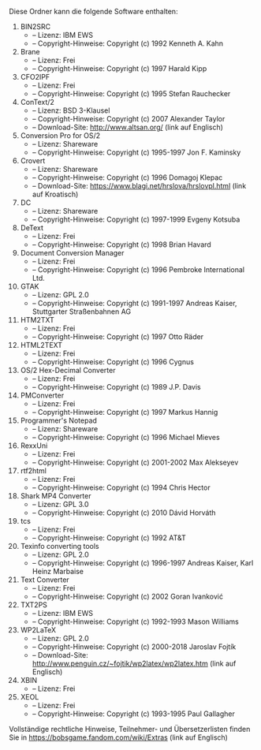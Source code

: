 ﻿Diese Ordner kann die folgende Software enthalten:

1. BIN2SRC
   - – Lizenz: IBM EWS
   - – Copyright-Hinweise: Copyright (c) 1992 Kenneth A. Kahn
2. Brane
   - – Lizenz: Frei
   - – Copyright-Hinweise: Copyright (c) 1997 Harald Kipp
3. CFO2IPF
   - – Lizenz: Frei
   - – Copyright-Hinweise: Copyright (c) 1995 Stefan Rauchecker
4. ConText/2
   - – Lizenz: BSD 3-Klausel
   - – Copyright-Hinweise: Copyright (c) 2007 Alexander Taylor
   - – Download-Site: http://www.altsan.org/ (link auf Englisch)
5. Conversion Pro for OS/2
   - – Lizenz: Shareware
   - – Copyright-Hinweise: Copyright (c) 1995-1997 Jon F. Kaminsky
6. Crovert
   - – Lizenz: Shareware
   - – Copyright-Hinweise: Copyright (c) 1996 Domagoj Klepac
   - – Download-Site: https://www.blagi.net/hrslova/hrslovpl.html (link auf Kroatisch)
7. DC
   - – Lizenz: Shareware
   - – Copyright-Hinweise: Copyright (c) 1997-1999 Evgeny Kotsuba
8. DeText
   - – Lizenz: Frei
   - – Copyright-Hinweise: Copyright (c) 1998 Brian Havard
9. Document Conversion Manager
   - – Lizenz: Frei
   - – Copyright-Hinweise: Copyright (c) 1996 Pembroke International Ltd.
10. GTAK
    - – Lizenz: GPL 2.0
    - – Copyright-Hinweise: Copyright (c) 1991-1997 Andreas Kaiser, Stuttgarter Straßenbahnen AG
11. HTM2TXT
    - – Lizenz: Frei
    - – Copyright-Hinweise: Copyright (c) 1997 Otto Räder
12. HTML2TEXT
    - – Lizenz: Frei
    - – Copyright-Hinweise: Copyright (c) 1996 Cygnus
13. OS/2 Hex-Decimal Converter
    - – Lizenz: Frei
    - – Copyright-Hinweise: Copyright (c) 1989 J.P. Davis
14. PMConverter
    - – Lizenz: Frei
    - – Copyright-Hinweise: Copyright (c) 1997 Markus Hannig
15. Programmer's Notepad
    - – Lizenz: Shareware
    - – Copyright-Hinweise: Copyright (c) 1996 Michael Mieves
16. RexxUni
    - – Lizenz: Frei
    - – Copyright-Hinweise: Copyright (c) 2001-2002 Max Alekseyev
17. rtf2html
    - – Lizenz: Frei
    - – Copyright-Hinweise: Copyright (c) 1994 Chris Hector
18. Shark MP4 Converter
    - – Lizenz: GPL 3.0
    - – Copyright-Hinweise: Copyright (c) 2010 Dávid Horváth
19. tcs
    - – Lizenz: Frei
    - – Copyright-Hinweise: Copyright (c) 1992 AT&T
20. Texinfo converting tools
    - – Lizenz: GPL 2.0
    - – Copyright-Hinweise: Copyright (c) 1996-1997 Andreas Kaiser, Karl Heinz Marbaise
21. Text Converter
    - – Lizenz: Frei
    - – Copyright-Hinweise: Copyright (c) 2002 Goran Ivanković
22. TXT2PS
    - – Lizenz: IBM EWS
    - – Copyright-Hinweise: Copyright (c) 1992-1993 Mason Williams
23. WP2LaTeX
    - – Lizenz: GPL 2.0
    - – Copyright-Hinweise: Copyright (c) 2000-2018 Jaroslav Fojtík
    - – Download-Site: http://www.penguin.cz/~fojtik/wp2latex/wp2latex.htm (link auf Englisch)
24. XBIN
    - – Lizenz: Frei
25. XEOL
    - – Lizenz: Frei
    - – Copyright-Hinweise: Copyright (c) 1993-1995 Paul Gallagher

Vollständige rechtliche Hinweise, Teilnehmer- und Übersetzerlisten finden Sie in https://bobsgame.fandom.com/wiki/Extras (link auf Englisch)
